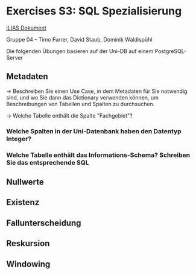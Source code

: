 # Exercises S3: SQL Spezialisierung

[ILIAS Dokument](https://elearning.hslu.ch/ilias/goto.php?target=file_3671991_download)

Gruppe 04 - Timo Furrer, David Staub, Dominik Waldispühl

Die folgenden Übungen basieren auf der Uni-DB auf einem PostgreSQL-Server

## Metadaten

-> Beschreiben Sie einen Use Case, in dem Metadaten für Sie notwendig sind, und wo Sie dann das Dictionary verwenden können, um Beschreibungen von Tabellen und Spalten zu durchsuchen.

-> Welche Tabelle enthält die Spalte "Fachgebiet"?

### Welche Spalten in der Uni-Datenbank haben den Datentyp Integer?

### Welche Tabelle enthält das Informations-Schema? Schreiben Sie das entsprechende SQL

## Nullwerte

## Existenz

## Fallunterscheidung

## Reskursion

## Windowing
